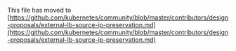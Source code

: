 This file has moved to [https://github.com/kubernetes/community/blob/master/contributors/design-proposals/external-lb-source-ip-preservation.md](https://github.com/kubernetes/community/blob/master/contributors/design-proposals/external-lb-source-ip-preservation.md)
